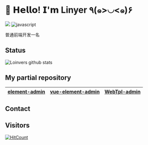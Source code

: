 # 🥳 𝗛𝗲𝗹𝗹𝗼! 𝗜'𝗺 Linyer ٩(๑>◡<๑)۶
[![](https://img.shields.io/badge/-@Loinver-%23181717?style=flat-square&logo=github)](https://github.com/Loinver)
![javascript](https://img.shields.io/badge/-javascript-%232c3e50?style=flat-square&logo=web)

普通前端开发一名

## Status

![Loinvers github stats](https://github-readme-stats.vercel.app/api?username=Loinver&show_icons=true&title_color=fff&icon_color=79ff97&text_color=9f9f9f&bg_color=151515)

## My partial repository

|[element-admin](https://github.com/Loinver/element-admin)|[vue-element-admin](https://github.com/Loinver/vue-element-admin)|[WebTpl-admin](https://github.com/Loinver/WebTpl-admin)|
|:---:|:---:|:---:|
## Contact


## Visitors

[![HitCount](http://hits.dwyl.com/Loinver/Loinver.svg)](http://hits.dwyl.com/Loinver/Loinver)
